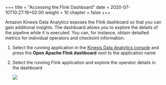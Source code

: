 +++
title = "Accessing the Flink Dashboard"
date = 2020-07-10T10:27:19+02:00
weight = 10
chapter = false
+++

Amazon Kinesis Data Analytics exposes the Flink dashboard so that you can gain additional insights. The dashboard allows you to explore the details of the pipeline while it is executed. You can, for instance, obtain detailled metrics for individual operators and checkoint information.

1. Select the running application in the [Kinesis Data Analytics console](https://console.aws.amazon.com/kinesisanalytics) and press the **Open Apache Flink dashboard** next to the application name

1. Select the running Flink application and explore the operator details in the dashboard

    ![](/images/beam-on-kda/kda-flink-streaming-dahsboard.png)